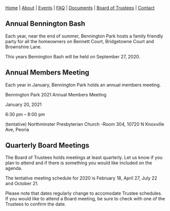 [Home](index.md) | [About](about.md) | [Events](events.md) | [FAQ](faq.md) | [Documents](documents.md) | [Board of Trustees](trustees.md) | [Contact](contact.md)

## Annual Bennington Bash

Each year, near the end of summer, Bennington Park hosts a family friendly party for all the homeowners on Bennett Court, Bridgetowne Court and Brownshire Lane.

This years Bennington Bash will be held on September 27, 2020.

## Annual Members Meeting

Each year in January, Bennington Park holds an annual members meeting.

Bennington Park 2021 Annual Members Meeting

January 20, 2021

6:30 pm – 8:00 pm

(tentative) Northminster Presbyterian Church -Room 304, 10720 N Knoxville Ave, Peoria

## Quarterly Board Meetings

The Board of Trustees holds meetings at least quarterly.  Let us know if you plan to attend and if there is something you would like included on the agenda.

The tentative meeting schedule for 2020 is February 18, April 27, July 22 and October 21.

Please note that dates regularly change to accomodate Trustee schedules.  If you would like to attend a Board meeting, be sure to check with one of the Trustees to confirm the date.
